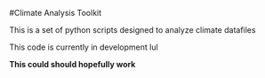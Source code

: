 #Climate Analysis Toolkit

This is a set of python scripts designed to analyze climate datafiles

This code is currently in development lul

**This could should hopefully work**
